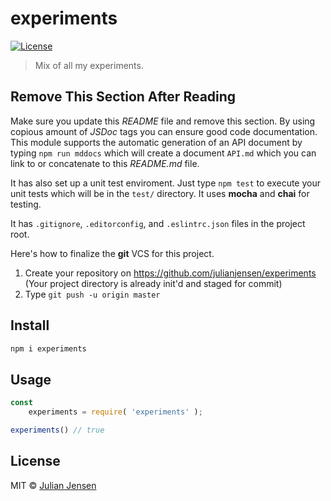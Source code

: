 # experiments

[![License][license-image]][license-url]

> Mix of all my experiments.

## Remove This Section After Reading

Make sure you update this *README* file and remove this section. By using copious amount of *JSDoc* tags you can ensure good code documentation. This module supports the automatic generation of an API document by typing `npm run mddocs` which will create a document `API.md` which you can link to or concatenate to this *README.md* file.

It has also set up a unit test enviroment. Just type `npm test` to execute your unit tests which will be in the `test/` directory. It uses **mocha** and **chai** for testing.

It has `.gitignore`, `.editorconfig`, and `.eslintrc.json` files in the project root.

Here's how to finalize the **git** VCS for this project.

1. Create your repository on https://github.com/julianjensen/experiments (Your project directory is already init'd and staged for commit)
2. Type `git push -u origin master`

## Install

```sh
npm i experiments
```

## Usage

```js
const 
    experiments = require( 'experiments' );

experiments() // true
```

## License

MIT © [Julian Jensen](https://github.com/julianjensen/experiments)

[license-url]: https://github.com/julianjensen/experiments/blob/master/LICENSE
[license-image]: https://img.shields.io/badge/license-MIT-brightgreen.svg

